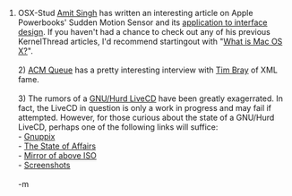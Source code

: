 1) OSX-Stud <a href="http://kernelthread.com">Amit Singh</a> has written an interesting article on Apple Powerbooks' Sudden Motion Sensor and its <a href="http://kernelthread.com/software/ams2hid/">application to interface design</a>.  If you haven't had a chance to check out any of his previous KernelThread articles, I'd recommend startingout with "<a href="http://kernelthread.com/mac/osx/">What is Mac OS X?</a>".<br /><br />2) <a href="http://www.acmqueue.com/">ACM Queue</a> has a pretty interesting interview with <a href="http://www.acmqueue.com/modules.php?name=Content&pa=showpage&pid=282">Tim Bray</a> of XML fame.  <br /><br />3) The rumors of a <a href="http://www.superunprivileged.org/">GNU/Hurd LiveCD</a> have been greatly exagerrated.  In fact, the LiveCD in question is only a work in progress and may fail if attempted.  However, for those curious about the state of a GNU/Hurd LiveCD, perhaps one of the following links will suffice:<br />- <a href="http://gnuppix.org/">Gnuppix</a><br />- <a href="http://people.debian.org/~neal/FOSDEM-2005/">The State of Affairs</a><br />- <a href="http://archive.daniel-baumann.ch/temporary/hurd-live-cd.iso.gz">Mirror of above ISO</a><br />- <a href="http://www.hup.hu/modules.php?name=News&file=article&sid=8359">Screenshots</a><br /><br />-m